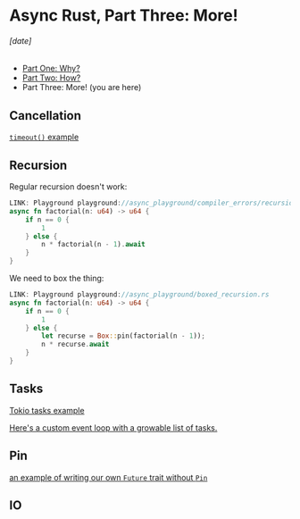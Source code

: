 # Async Rust, Part Three: More!
###### \[date]

- [Part One: Why?](async_one.html)
- [Part Two: How?](async_two.html)
- Part Three: More! (you are here)

## Cancellation

[`timeout()` example][timeout]

[timeout]: playground://async_playground/timeout.rs

## Recursion

Regular recursion doesn't work:

```rust
LINK: Playground playground://async_playground/compiler_errors/recursion.rs
async fn factorial(n: u64) -> u64 {
    if n == 0 {
        1
    } else {
        n * factorial(n - 1).await
    }
}
```

We need to box the thing:


```rust
LINK: Playground playground://async_playground/boxed_recursion.rs
async fn factorial(n: u64) -> u64 {
    if n == 0 {
        1
    } else {
        let recurse = Box::pin(factorial(n - 1));
        n * recurse.await
    }
}
```

## Tasks

[Tokio tasks example][tokio_tasks]

[tokio_tasks]: playground://async_playground/tokio_tasks.rs

[Here's a custom event loop with a growable list of tasks.][custom_tasks]

[custom_tasks]: playground://async_playground/tasks.rs

## Pin

[an example of writing our own `Future` trait without `Pin`][no_pin]

[no_pin]: playground://async_playground/no_pin.rs

## IO
